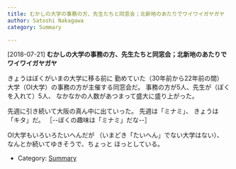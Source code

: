 ```yaml
---
title: むかしの大学の事務の方、先生たちと同窓会；北新地のあたりでワイワイガヤガヤ
author: Satoshi Nakagawa
category: Summary

---
```


[2018-07-21] **むかしの大学の事務の方、先生たちと同窓会；北新地のあたりでワイワイガヤガヤ** 

 きょうはぼくがいまの大学に移る前に
勤めていた（30年前から22年前の間）
大学（OI大学）の事務の方が主催する同窓会だ。
事務の方が5人、先生が（ぼくを入れて）5人、
なかなかの人数があつまって盛大に盛り上がった。

 先週に引き続いて大阪の真ん中に出ていった。
先週は「ミナミ」、
きょうは「キタ」だ。
［--ぼくの趣味は「ミナミ」だな--］

 OI大学もいろいろたいへんだが
（いまどき「たいへん」でない大学はない）、
なんとか続いてゆきそうで、ちょっと
ほっとしている。

- Category: [Summary](https://merapano.github.io/categories.html#Summary)

